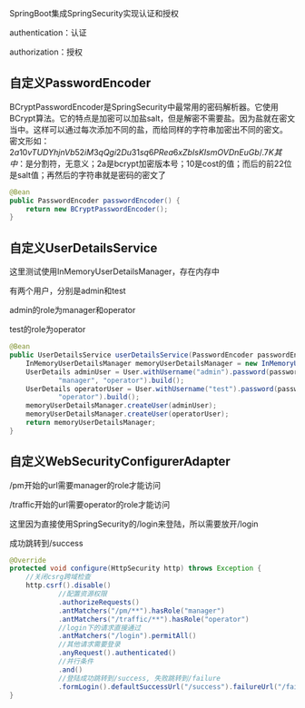 SpringBoot集成SpringSecurity实现认证和授权

authentication：认证

authorization：授权

## 自定义PasswordEncoder

BCryptPasswordEncoder是SpringSecurity中最常用的密码解析器。它使用BCrypt算法。它的特点是加密可以加盐salt，但是解密不需要盐。因为盐就在密文当中。这样可以通过每次添加不同的盐，而给同样的字符串加密出不同的密文。
密文形如：$2a$10$vTUDYhjnVb52iM3qQgi2Du31sq6PRea6xZbIsKIsmOVDnEuGb/.7K
其中：$是分割符，无意义；2a是bcrypt加密版本号；10是cost的值；而后的前22位是salt值；再然后的字符串就是密码的密文了

```Java
@Bean
public PasswordEncoder passwordEncoder() {
    return new BCryptPasswordEncoder();
}
```

## 自定义UserDetailsService

这里测试使用InMemoryUserDetailsManager，存在内存中

有两个用户，分别是admin和test

admin的role为manager和operator

test的role为operator

```Java
@Bean
public UserDetailsService userDetailsService(PasswordEncoder passwordEncoder) {
    InMemoryUserDetailsManager memoryUserDetailsManager = new InMemoryUserDetailsManager();
    UserDetails adminUser = User.withUsername("admin").password(passwordEncoder.encode("admin")).roles(
            "manager", "operator").build();
    UserDetails operatorUser = User.withUsername("test").password(passwordEncoder.encode("test")).roles(
            "operator").build();
    memoryUserDetailsManager.createUser(adminUser);
    memoryUserDetailsManager.createUser(operatorUser);
    return memoryUserDetailsManager;
}
```

## 自定义WebSecurityConfigurerAdapter

/pm开始的url需要manager的role才能访问

/traffic开始的url需要operator的role才能访问

这里因为直接使用SpringSecurity的/login来登陆，所以需要放开/login

成功跳转到/success

```Java
@Override
protected void configure(HttpSecurity http) throws Exception {
    //关闭csrg跨域检查
    http.csrf().disable()
            //配置资源权限
            .authorizeRequests()
            .antMatchers("/pm/**").hasRole("manager")
            .antMatchers("/traffic/**").hasRole("operator")
            //login下的请求直接通过
            .antMatchers("/login").permitAll()
            //其他请求需要登录
            .anyRequest().authenticated()
            //并行条件
            .and()
            //登陆成功跳转到/success, 失败跳转到/failure
            .formLogin().defaultSuccessUrl("/success").failureUrl("/failure");
}
```



